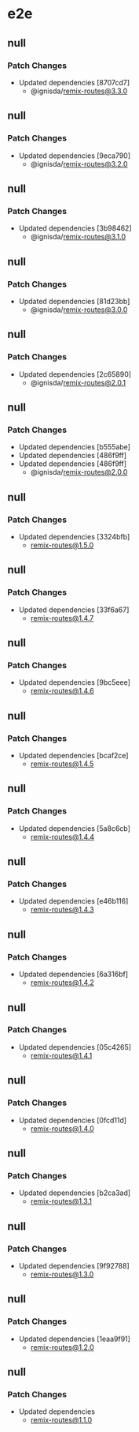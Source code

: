 # e2e

## null

### Patch Changes

- Updated dependencies [8707cd7]
  - @ignisda/remix-routes@3.3.0

## null

### Patch Changes

- Updated dependencies [9eca790]
  - @ignisda/remix-routes@3.2.0

## null

### Patch Changes

- Updated dependencies [3b98462]
  - @ignisda/remix-routes@3.1.0

## null

### Patch Changes

- Updated dependencies [81d23bb]
  - @ignisda/remix-routes@3.0.0

## null

### Patch Changes

- Updated dependencies [2c65890]
  - @ignisda/remix-routes@2.0.1

## null

### Patch Changes

- Updated dependencies [b555abe]
- Updated dependencies [486f9ff]
- Updated dependencies [486f9ff]
  - @ignisda/remix-routes@2.0.0

## null

### Patch Changes

- Updated dependencies [3324bfb]
  - remix-routes@1.5.0

## null

### Patch Changes

- Updated dependencies [33f6a67]
  - remix-routes@1.4.7

## null

### Patch Changes

- Updated dependencies [9bc5eee]
  - remix-routes@1.4.6

## null

### Patch Changes

- Updated dependencies [bcaf2ce]
  - remix-routes@1.4.5

## null

### Patch Changes

- Updated dependencies [5a8c6cb]
  - remix-routes@1.4.4

## null

### Patch Changes

- Updated dependencies [e46b116]
  - remix-routes@1.4.3

## null

### Patch Changes

- Updated dependencies [6a316bf]
  - remix-routes@1.4.2

## null

### Patch Changes

- Updated dependencies [05c4265]
  - remix-routes@1.4.1

## null

### Patch Changes

- Updated dependencies [0fcd11d]
  - remix-routes@1.4.0

## null

### Patch Changes

- Updated dependencies [b2ca3ad]
  - remix-routes@1.3.1

## null

### Patch Changes

- Updated dependencies [9f92788]
  - remix-routes@1.3.0

## null

### Patch Changes

- Updated dependencies [1eaa9f91]
  - remix-routes@1.2.0

## null

### Patch Changes

- Updated dependencies
  - remix-routes@1.1.0
